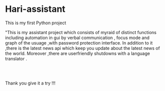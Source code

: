 # Hari-assistant
This is my first Python project 
<p>"This is my assistant project which consists of myraid of distinct functions including automation in gui by verbal communication , focus mode and graph of the usuage ,with password protection interface. In addition to it ,there is the latest news  api which keep you update about the latest news of the world. Moreover ,there are  userfriendly shutdowns with a language translator .</p>
<br>
<br>
<p> Thank you give  it a try !!!</p>